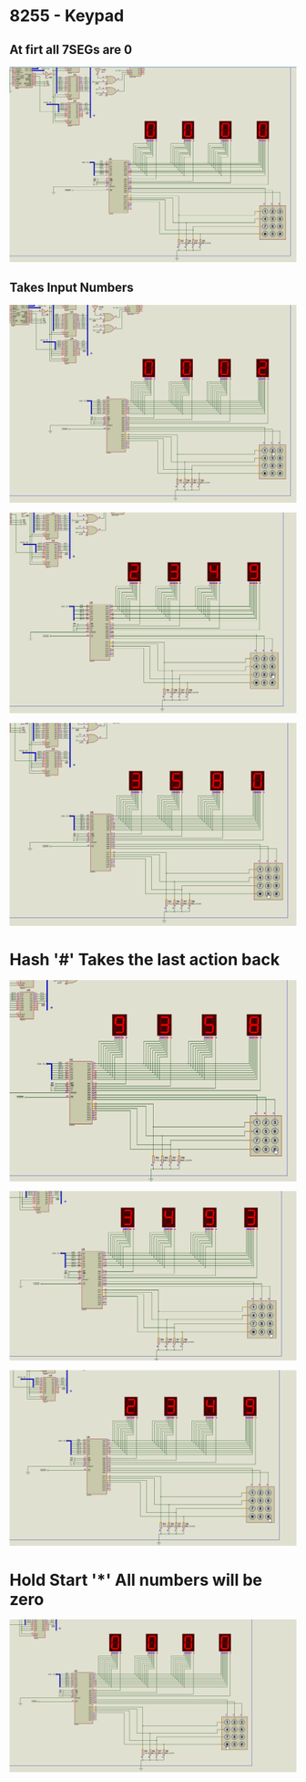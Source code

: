 # 8255 - Keypad

## At firt all 7SEGs are 0
![](img/1.png)

## Takes Input Numbers

![](img/2.png)

![](img/3.png)

![](img/4.png)

# Hash '#' Takes the last action back
![](img/5.png)

![](img/6.png)

![](img/7.png)

# Hold Start '*' All numbers will be zero
![](img/8.png)

